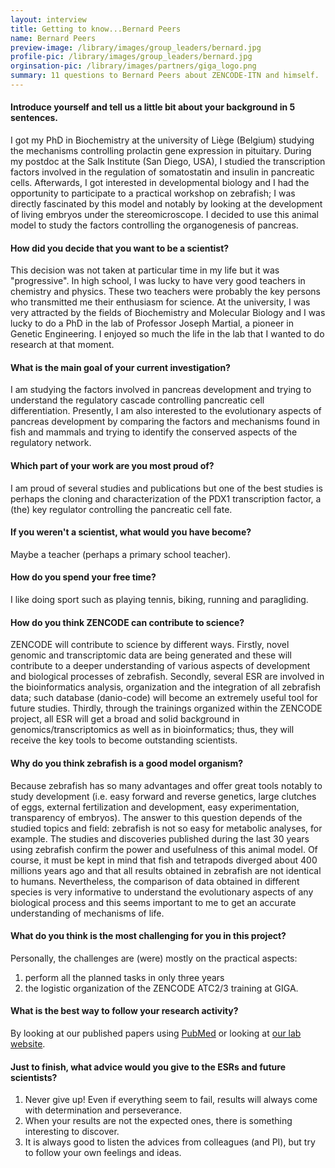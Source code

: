 ```yaml
---
layout: interview
title: Getting to know...Bernard Peers
name: Bernard Peers
preview-image: /library/images/group_leaders/bernard.jpg
profile-pic: /library/images/group_leaders/bernard.jpg
orginsation-pic: /library/images/partners/giga_logo.png
summary: 11 questions to Bernard Peers about ZENCODE-ITN and himself.
---
```


#### Introduce yourself and tell us a little bit about your background in 5 sentences.
I got my PhD in Biochemistry at the university of Liège (Belgium) studying the mechanisms controlling prolactin gene expression in pituitary. During my postdoc at the Salk Institute (San Diego, USA), I studied the transcription factors involved in the regulation of somatostatin and insulin in pancreatic cells. Afterwards, I got interested in developmental biology and I had the opportunity to participate to a practical workshop on zebrafish; I was directly fascinated by this model and notably by looking at the development of living embryos under the stereomicroscope.  I decided to use this animal model to study the factors controlling the organogenesis of pancreas.
#### How did you decide that you want to be a scientist?
This decision was not taken at particular time in my life but it was "progressive". In high school, I was lucky to have very good teachers in chemistry and physics. These two teachers were probably the key persons who transmitted me their enthusiasm for science.  At the university, I was very attracted by the fields of Biochemistry and Molecular Biology and I was lucky to do a PhD in the lab of Professor Joseph Martial, a pioneer in Genetic Engineering. I enjoyed so much the life in the lab that I wanted to do research at that moment.
#### What is the main goal of your current investigation?
I am studying the factors involved in pancreas development and trying to understand the regulatory cascade controlling pancreatic cell differentiation.  Presently, I am also interested to the evolutionary aspects of pancreas development by comparing the factors and mechanisms found in fish and mammals and trying to identify the conserved aspects of the regulatory network.
#### Which part of your work are you most proud of?
I am proud of several studies and publications but one of the best studies is perhaps the cloning and characterization of the PDX1 transcription factor, a (the) key regulator controlling the pancreatic cell fate.
#### If you weren't a scientist, what would you have become?
Maybe a teacher (perhaps a primary school teacher).
#### How do you spend your free time?
I like doing sport such as playing tennis, biking, running and paragliding.

#### How do you think ZENCODE can contribute to science?
ZENCODE will contribute to science by different ways.  Firstly, novel genomic and transcriptomic data are being generated and these will contribute to a deeper understanding of various aspects of development and biological processes of zebrafish. Secondly, several ESR are involved in the bioinformatics analysis, organization and the integration of all zebrafish data; such database (danio-code) will become an extremely useful tool for future studies. Thirdly, through the trainings organized within the ZENCODE project, all ESR will get a broad and solid background in genomics/transcriptomics as well as in bioinformatics; thus, they will receive the key tools to become outstanding scientists.
#### Why do you think zebrafish is a good model organism?
Because zebrafish has so many advantages and offer great tools notably to study development (i.e. easy forward and reverse genetics, large clutches of eggs, external fertilization and development, easy experimentation, transparency of embryos). The answer to this question depends of the studied topics and field: zebrafish is not so easy for metabolic analyses, for example. The studies and discoveries published during the last 30 years using zebrafish confirm the power and usefulness of this animal model.  Of course, it must be kept in mind that fish and tetrapods diverged about 400 millions years ago and that all results obtained in zebrafish are not identical to humans.  Nevertheless, the comparison of data obtained in different species is very informative to understand the evolutionary aspects of any biological process and this seems important to me to get an accurate understanding of mechanisms of life.
#### What do you think is the most challenging for you in this project?
Personally, the challenges are (were) mostly on the practical aspects:
1. perform all the planned tasks in only three years
2. the logistic organization of the ZENCODE ATC2/3 training at GIGA.

#### What is the best way to follow your research activity?
By looking at our published papers using [PubMed](https://www.ncbi.nlm.nih.gov/pubmed/?term=Peers%2C%20Bernard%5BFull%20Author%20Name%5D) or looking at [our lab website](http://www.giga.uliege.be/cms/c_25784/en/zebrafish-development-and-disease-models-laboratory-home).
#### Just to finish, what advice would you give to the ESRs and future scientists?
1.  Never give up! Even if everything seem to fail, results will always come with determination and perseverance.
2.  When your results are not the expected ones, there is something interesting to discover.
3.  It is always good to listen the advices from colleagues (and PI), but try to follow your own feelings and ideas.
